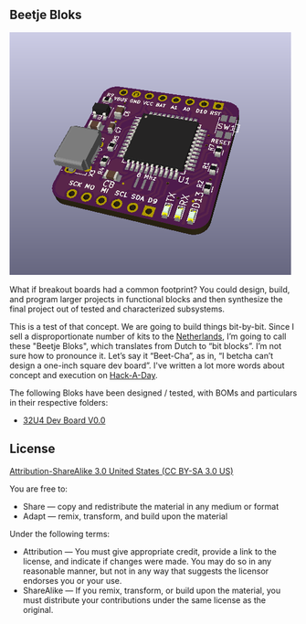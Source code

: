 Beetje Bloks
----------------

![32U4](images/project.png) 

What if breakout boards had a common footprint? You could design, build, and program larger projects in functional blocks and then synthesize the final project out of tested and characterized subsystems. 

This is a test of that concept. We are going to build things bit-by-bit. Since I sell a disproportionate number of kits to the [Netherlands](http://www.makersbox.us/2017/11/500-tindie-orders.html), I’m going to call these "Beetje Bloks", which translates from Dutch to “bit blocks”.  I’m not sure how to pronounce it.  Let’s say it “Beet-Cha”, as in, “I betcha can’t design a one-inch square dev board”.  I've written a lot more words about concept and execution on [Hack-A-Day](https://hackaday.io/project/160638-beetje-bloks).

The following Bloks have been designed / tested, with BOMs and particulars in their respective folders:

- [32U4 Dev Board V0.0](design_files_32U4)

License
----------------
[Attribution-ShareAlike 3.0 United States (CC BY-SA 3.0 US)](https://creativecommons.org/licenses/by-sa/3.0/us/)

You are free to:

- Share — copy and redistribute the material in any medium or format
- Adapt — remix, transform, and build upon the material

Under the following terms:

- Attribution — You must give appropriate credit, provide a link to the license, and indicate if changes were made. You may do so in any reasonable manner, but not in any way that suggests the licensor endorses you or your use.
- ShareAlike — If you remix, transform, or build upon the material, you must distribute your contributions under the same license as the original.
